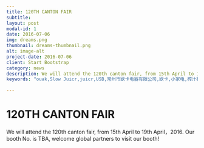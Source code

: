 ```yaml
---
title: 120TH CANTON FAIR
subtitle:
layout: post
modal-id: 1
date: 2016-07-06
img: dreams.png
thumbnail: dreams-thumbnail.png
alt: image-alt
project-date: 2016-07-06
client: Start Bootstrap
category: news
description: We will attend the 120th canton fair, from 15th April to 19th April，2016. Our booth No. is  TBA, welcome global partners to visit our booth!
keywords: "ouak,Slow Juicr,juicr,USB,常州市欧卡电器有限公司,欧卡,小家电,榨汁机,慢磨机,原汁机"

---
```

# 120TH CANTON FAIR #

We will attend the 120th canton fair, from 15th April to 19th April，2016. Our booth No. is  TBA, welcome global partners to visit our booth!
